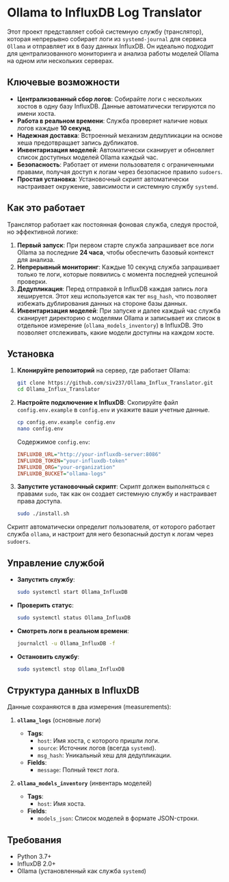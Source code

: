 # Ollama to InfluxDB Log Translator

Этот проект представляет собой системную службу (транслятор), которая непрерывно собирает логи из `systemd-journal` для сервиса `Ollama` и отправляет их в базу данных InfluxDB. Он идеально подходит для централизованного мониторинга и анализа работы моделей Ollama на одном или нескольких серверах.

## Ключевые возможности

- **Централизованный сбор логов**: Собирайте логи с нескольких хостов в одну базу InfluxDB. Данные автоматически тегируются по имени хоста.
- **Работа в реальном времени**: Служба проверяет наличие новых логов каждые **10 секунд**.
- **Надежная доставка**: Встроенный механизм дедупликации на основе хеша предотвращает запись дубликатов.
- **Инвентаризация моделей**: Автоматически сканирует и обновляет список доступных моделей Ollama каждый час.
- **Безопасность**: Работает от имени пользователя с ограниченными правами, получая доступ к логам через безопасное правило `sudoers`.
- **Простая установка**: Установочный скрипт автоматически настраивает окружение, зависимости и системную службу `systemd`.

## Как это работает

Транслятор работает как постоянная фоновая служба, следуя простой, но эффективной логике:

1.  **Первый запуск**: При первом старте служба запрашивает все логи Ollama за последние **24 часа**, чтобы обеспечить базовый контекст для анализа.
2.  **Непрерывный мониторинг**: Каждые 10 секунд служба запрашивает только те логи, которые появились с момента последней успешной проверки.
3.  **Дедупликация**: Перед отправкой в InfluxDB каждая запись лога хешируется. Этот хеш используется как тег `msg_hash`, что позволяет избежать дублирования данных на стороне базы данных.
4.  **Инвентаризация моделей**: При запуске и далее каждый час служба сканирует директорию с моделями Ollama и записывает их список в отдельное измерение (`ollama_models_inventory`) в InfluxDB. Это позволяет отслеживать, какие модели доступны на каждом хосте.

## Установка

1.  **Клонируйте репозиторий** на сервер, где работает Ollama:
    ```bash
    git clone https://github.com/siv237/Ollama_Influx_Translator.git
    cd Ollama_Influx_Translator
    ```

2.  **Настройте подключение к InfluxDB**:
    Скопируйте файл `config.env.example` в `config.env` и укажите ваши учетные данные.
    ```bash
    cp config.env.example config.env
    nano config.env
    ```
    Содержимое `config.env`:
    ```ini
    INFLUXDB_URL="http://your-influxdb-server:8086"
    INFLUXDB_TOKEN="your-influxdb-token"
    INFLUXDB_ORG="your-organization"
    INFLUXDB_BUCKET="ollama-logs"
    ```

3.  **Запустите установочный скрипт**:
    Скрипт должен выполняться с правами `sudo`, так как он создает системную службу и настраивает права доступа.
    ```bash
    sudo ./install.sh
    ```

Скрипт автоматически определит пользователя, от которого работает служба `ollama`, и настроит для него безопасный доступ к логам через `sudoers`.

## Управление службой

- **Запустить службу**:
  ```bash
  sudo systemctl start Ollama_InfluxDB
  ```
- **Проверить статус**:
  ```bash
  sudo systemctl status Ollama_InfluxDB
  ```
- **Смотреть логи в реальном времени**:
  ```bash
  journalctl -u Ollama_InfluxDB -f
  ```
- **Остановить службу**:
  ```bash
  sudo systemctl stop Ollama_InfluxDB
  ```

## Структура данных в InfluxDB

Данные сохраняются в два измерения (measurements):

1.  **`ollama_logs`** (основные логи)
    - **Tags**:
        - `host`: Имя хоста, с которого пришли логи.
        - `source`: Источник логов (всегда `systemd`).
        - `msg_hash`: Уникальный хеш для дедупликации.
    - **Fields**:
        - `message`: Полный текст лога.

2.  **`ollama_models_inventory`** (инвентарь моделей)
    - **Tags**:
        - `host`: Имя хоста.
    - **Fields**:
        - `models_json`: Список моделей в формате JSON-строки.

## Требования

- Python 3.7+
- InfluxDB 2.0+
- Ollama (установленный как служба `systemd`)
